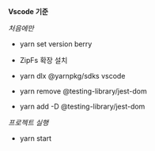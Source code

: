 **Vscode 기준**

_처음에만_

- yarn set version berry

- ZipFs 확장 설치

- yarn dlx @yarnpkg/sdks vscode

- yarn remove @testing-library/jest-dom

- yarn add -D @testing-library/jest-dom

_프로젝트 실행_

- yarn start
